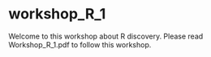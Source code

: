 # workshop_R_1

Welcome to this workshop about R discovery.
Please read Workshop_R_1.pdf to follow this workshop.
